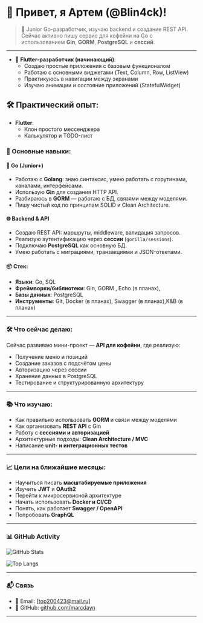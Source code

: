# 👋 Привет, я Артем (@Blin4ck)!
> 🚀 Junior Go-разработчик, изучаю backend и создание REST API.  
> Сейчас активно пишу сервис для кофейни на Go с использованием **Gin**, **GORM**, **PostgreSQL** и **сессий**.

---

- 📱 **Flutter-разработчик (начинающий)**:
  - Создаю простые приложения с базовым функционалом
  - Работаю с основными виджетами (Text, Column, Row, ListView)
  - Практикуюсь в навигации между экранами
  - Изучаю анимации и состояние приложений (StatefulWidget)

 ## 🛠️ Практический опыт:
- **Flutter**: 
  - Клон простого мессенджера
  - Калькулятор и TODO-лист

### 💼 Основные навыки:

#### 🧱 Go (Junior+)
- Работаю с **Golang**: знаю синтаксис, умею работать с горутинами, каналами, интерфейсами.
- Использую **Gin** для создания HTTP API.
- Разбираюсь в **GORM** — работаю с БД, связями между моделями.
- Пишу чистый код по принципам SOLID и Clean Architecture.

#### 🌐 Backend & API
- Создаю REST API: маршруты, middleware, валидация запросов.
- Реализую аутентификацию через **сессии** (`gorilla/sessions`).
- Подключаю **PostgreSQL** как основную БД.
- Умею работать с миграциями, транзакциями и JSON-ответами.

#### 📦 Стек:
- **Языки**: Go, SQL
- **Фреймворки/библиотеки**: Gin, GORM , Echo (в планах),
- **Базы данных**: PostgreSQL
- **Инструменты**: Git, Docker (в планах), Swagger (в планах),K&B (в планах)

---

### 🛠️ Что сейчас делаю:

Сейчас развиваю мини-проект — **API для кофейни**, где реализую:
- Получение меню и позиций
- Создание заказов с подсчётом цены
- Авторизацию через сессии
- Хранение данных в PostgreSQL
- Тестирование и структурированную архитектуру

---

### 📚 Что изучаю:
- Как правильно использовать **GORM** и связи между моделями
- Как организовать **REST API** с Gin
- Работу с **сессиями и авторизацией**
- Архитектурные подходы: **Clean Architecture / MVC**
- Написание **unit- и интеграционных тестов**

---

### 📈 Цели на ближайшие месяцы:
- Научиться писать **масштабируемые приложения**
- Изучить **JWT** и **OAuth2**
- Перейти к микросервисной архитектуре
- Начать использовать **Docker и CI/CD**
- Понять, как работает **Swagger / OpenAPI**
- Попробовать **GraphQL**

---

### 📊 GitHub Activity

![GitHub Stats](https://github-readme-stats.vercel.app/api?username=marcdayn&show_icons=true&theme=dark )

![Top Langs](https://github-readme-stats.vercel.app/api/top-langs/?username=marcdayn&layout=compact&theme=dark )

---

### 📬 Связь

- 📧 Email: [top200423@mail.ru]
- 🔗 GitHub: [github.com/marcdayn](https://github.com/marcdayn )

---
